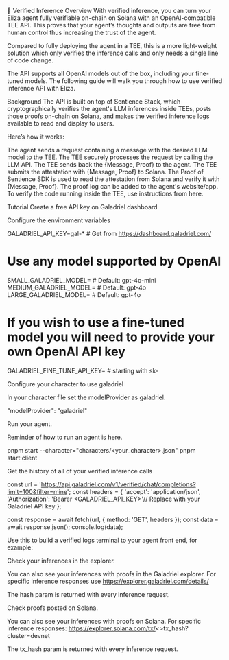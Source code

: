 🪪 Verified Inference
Overview
With verified inference, you can turn your Eliza agent fully verifiable on-chain on Solana with an OpenAI-compatible TEE API. This proves that your agent’s thoughts and outputs are free from human control thus increasing the trust of the agent.

Compared to fully deploying the agent in a TEE, this is a more light-weight solution which only verifies the inference calls and only needs a single line of code change.

The API supports all OpenAI models out of the box, including your fine-tuned models. The following guide will walk you through how to use verified inference API with Eliza.

Background
The API is built on top of Sentience Stack, which cryptographically verifies the agent's LLM inferences inside TEEs, posts those proofs on-chain on Solana, and makes the verified inference logs available to read and display to users.

Here’s how it works: 

The agent sends a request containing a message with the desired LLM model to the TEE.
The TEE securely processes the request by calling the LLM API.
The TEE sends back the {Message, Proof} to the agent.
The TEE submits the attestation with {Message, Proof} to Solana.
The Proof of Sentience SDK is used to read the attestation from Solana and verify it with {Message, Proof}. The proof log can be added to the agent's website/app.
To verify the code running inside the TEE, use instructions from here.

Tutorial
Create a free API key on Galadriel dashboard

Configure the environment variables

GALADRIEL_API_KEY=gal-*         # Get from https://dashboard.galadriel.com/
# Use any model supported by OpenAI
SMALL_GALADRIEL_MODEL=          # Default: gpt-4o-mini
MEDIUM_GALADRIEL_MODEL=         # Default: gpt-4o
LARGE_GALADRIEL_MODEL=          # Default: gpt-4o
# If you wish to use a fine-tuned model you will need to provide your own OpenAI API key
GALADRIEL_FINE_TUNE_API_KEY=    # starting with sk-


Configure your character to use galadriel

In your character file set the modelProvider as galadriel.

"modelProvider": "galadriel"

Run your agent.

Reminder of how to run an agent is here.

pnpm start --character="characters/<your_character>.json"
pnpm start:client

Get the history of all of your verified inference calls

const url = 'https://api.galadriel.com/v1/verified/chat/completions?limit=100&filter=mine';
const headers = {
'accept': 'application/json',
'Authorization': 'Bearer <GALADRIEL_API_KEY>'// Replace with your Galadriel API key
};

const response = await fetch(url, { method: 'GET', headers });
const data = await response.json();
console.log(data);


Use this to build a verified logs terminal to your agent front end, for example: 

Check your inferences in the explorer.

You can also see your inferences with proofs in the Galadriel explorer. For specific inference responses use https://explorer.galadriel.com/details/<hash>

The hash param is returned with every inference request. 

Check proofs posted on Solana.

You can also see your inferences with proofs on Solana. For specific inference responses: https://explorer.solana.com/tx/<>tx_hash?cluster=devnet

The tx_hash param is returned with every inference request.